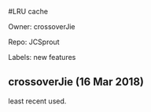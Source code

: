 #LRU cache

Owner: crossoverJie

Repo: JCSprout

Labels: new features 

## crossoverJie (16 Mar 2018)

least recent used.

